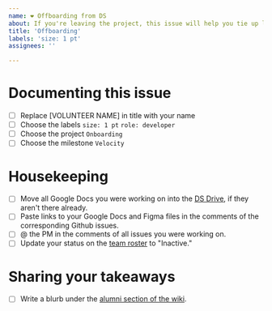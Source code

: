 ```yaml
---
name: ❤️ Offboarding from DS
about: If you're leaving the project, this issue will help you tie up loose ends.
title: 'Offboarding'
labels: 'size: 1 pt'
assignees: ''

---
```

# Documenting this issue
- [ ] Replace [VOLUNTEER NAME] in title with your name 
- [ ] Choose the labels `size: 1 pt` `role: developer`
- [ ] Choose the project `Onboarding`
- [ ] Choose the milestone `Velocity`
# Housekeeping 
- [ ] Move all Google Docs you were working on into the [DS Drive](https://drive.google.com/drive/folders/1BE2bwPuBxKWtQPGw-Mn1pEvDGivawaRp), if they aren't there already.
- [ ] Paste links to your Google Docs and Figma files in the comments of the corresponding Github issues.
- [ ] @ the PM in the comments of all issues you were working on.
- [ ] Update your status on the [team roster](https://docs.google.com/spreadsheets/d/1Y65x1bC8tys80Xf7VjC0dVK7kQshlHwbLm6JpvNcMcI) to "Inactive."
# Sharing your takeaways
- [ ] Write a blurb under the [alumni section of the wiki](https://github.com/hackforla/design-systems/wiki#alumni).
